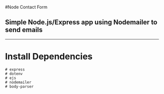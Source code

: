 #Node Contact Form
## Simple Node.js/Express app using Nodemailer to send emails
---

# Install Dependencies

```
# express
# dotenv
# ejs
# nodemailer
# body-parser
```
